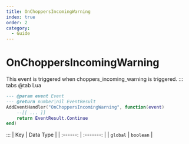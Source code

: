 ```yaml
---
title: OnChoppersIncomingWarning
index: true
order: 2
category:
  - Guide
---
```


# OnChoppersIncomingWarning
This event is triggered when choppers_incoming_warning is triggered.
::: tabs
@tab Lua
```lua
--- @param event Event
--- @return number|nil EventResult
AddEventHandler("OnChoppersIncomingWarning", function(event)
    --[[ ... ]]
    return EventResult.Continue
end)
```

:::
|    Key   | Data Type |
| :------: | :-------: |
| `global` | `boolean` |